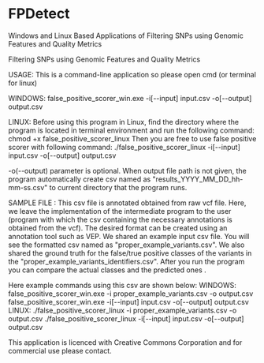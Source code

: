# FPDetect
Windows and Linux Based Applications of Filtering SNPs using Genomic Features and Quality Metrics



Filtering SNPs using Genomic Features and Quality Metrics

USAGE:
This is a command-line application so please open cmd (or terminal for linux)

WINDOWS: false_positive_scorer_win.exe -i[--input] input.csv -o[--output] output.csv

LINUX: Before using this program in Linux, find the directory where the program is located
in terminal environment and run the following command: chmod +x false_positive_scorer_linux
Then you are free to use false positive scorer with following command:
./false_positive_scorer_linux -i[--input] input.csv -o[--output] output.csv

-o(--output) parameter is optional. When output file path is not given,
the program automatically create csv named as "results_YYYY_MM_DD_hh-mm-ss.csv" to
current directory that the program runs.

SAMPLE FILE :
This csv file is annotated obtained from raw vcf file. Here, we leave the implementation
of the intermediate program to the user (program with which the csv containing the necessary annotations is obtained from the vcf). The desired format can be created using an annotation tool such as VEP.
We shared an example input csv file. You will see the formatted csv named as "proper_example_variants.csv". We also shared the ground truth for the false/true
positive classes of the variants in the "proper_example_variants_identifiers.csv". After you run
the program you can compare the actual classes and the predicted ones .

Here example commands using this csv are shown below:
WINDOWS:
false_positive_scorer_win.exe -i proper_example_variants.csv -o output.csv
false_positive_scorer_win.exe -i[--input] input.csv -o[--output] output.csv 
LINUX:
./false_positive_scorer_linux -i proper_example_variants.csv -o output.csv
./false_positive_scorer_linux -i[--input] input.csv -o[--output] output.csv



This application is licenced with Creative Commons Corporation and for commercial use please contact.
